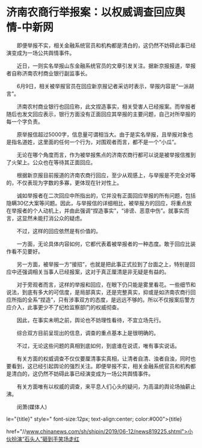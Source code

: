 # 济南农商行举报案：以权威调查回应舆情-中新网

　　即便举报不实，相关金融系统官员和机构都是清白的，这仍然不妨碍此事已经演变成为一场公共舆情事件。

　　近日，一则实名举报山东金融系统官员的文章引发关注。据新京报报道，举报者自称济南农村商业银行副监事长。

　　6月9日，相关被举报官员在回应新京报记者采访时表示，举报内容是“一派胡言”。

　　济南农村商业银行也回应称，此文捏造事实，相关受害人已经报案。而举报者随后也发文回应表示，银行方面没有正面回应其举报的主要问题，自己对所举报的每一个字负责。

　　原举报信超过5000字，信息量可谓相当大。由于是实名举报，且举报对象也是指名道姓，这里面的任何一个行为，对围观者而言，都不是一个“小瓜”。

　　无论在哪个角度而言，作为被举报焦点的济南农商行都可以说是被举报信推到了火架上。公众也在等待其正面回应。

　　根据新京报目前报道的济南农商行回应，至少从观感上，与举报是不完全对等的，不仅表现为字数的多寡，更体现在针对性上。

　　诚如举报者在二次回应中所指出的，它并没有正面回应举报的所有问题，包括隐瞒30亿大案等问题。因此，与举报信的详细相比，被举报方的回应，将重点放在举报者的个人动机上，并由此强调“捏造事实”，“诽谤、恶意中伤”。就事实而言，这显然未能打消公众的疑虑。

　　不过，这样的回应依然是有价值的。

　　一方面，无论具体内容如何，它都代表着被举报者的一种态度。敢于回应比装作看不见要好。

　　另一方面，被举报一方“接招”，也就是把此事正式拉到了台面之上，特别是回应中还强调相关当事人已经报案，这对于真正厘清是非无疑是有益的。

　　对于旁观者而言，这样的举报和回应，在眼下仍只能是雾里看花。一些细节和说法，到底有多大的可信度，是局部真实，还是完整真实，抑或是如济南农商行回应所指的全系“捏造”，只有涉事双方的态度，是远远不够的。所以不仅报案后警方应介入，此事更少不了纪检监察部门的权威彻查。

　　因此，在事实未明之前，舆论也不妨理性看待，不宜立场先行。

　　综合双方目前呈现出的信息，调查的重点基本上是很明确的。

　　不过，无论这些问题的真相到底如何，到底谁在说谎，唯有事实说话。

　　有关方面的权威调查不仅仅要厘清事实真相，让清者自清、浊者自浊，同时也要看到，这已经引起舆论的强烈关注。即便举报不实，相关金融系统官员和机构都是清白的，这仍然不妨碍此事已经演变成为一场公共舆情事件。

　　有关方面唯有以权威的调查，来平息人们心头的疑问，为高温的舆论场抽薪止沸。

　　闵萧(媒体人)

le="{title}" style=" font-size:12px; text-align:center; color:#000">{title}

href="//www.chinanews.com/sh/shipin/2019/06-12/news819225.shtml">小伙扮演“石头人”砸到手笑场走红
